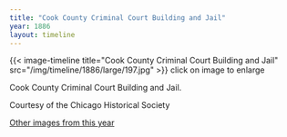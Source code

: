 ```yaml
---
title: "Cook County Criminal Court Building and Jail"
year: 1886
layout: timeline
---
```


{{< image-timeline title="Cook County Criminal Court Building and Jail" src="/img/timeline/1886/large/197.jpg" >}}
click on image to enlarge 

Cook County Criminal Court Building and Jail. 

Courtesy of the Chicago Historical Society  

[Other images from this year](/historical/timeline/1886)